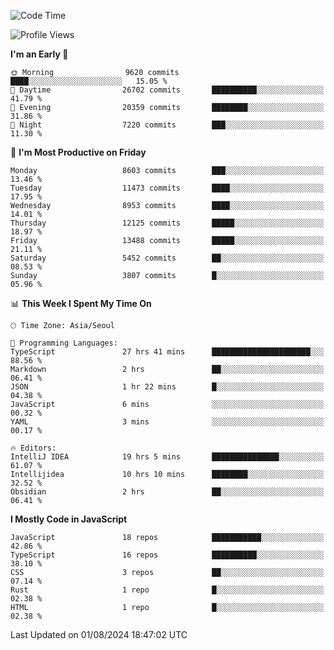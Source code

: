 <!--START_SECTION:waka-->
![Code Time](http://img.shields.io/badge/Code%20Time-6%2C512%20hrs%2043%20mins-blue)

![Profile Views](http://img.shields.io/badge/Profile%20Views-0-blue)

**I'm an Early 🐤** 

```text
🌞 Morning                9620 commits        ████░░░░░░░░░░░░░░░░░░░░░   15.05 % 
🌆 Daytime                26702 commits       ██████████░░░░░░░░░░░░░░░   41.79 % 
🌃 Evening                20359 commits       ████████░░░░░░░░░░░░░░░░░   31.86 % 
🌙 Night                  7220 commits        ███░░░░░░░░░░░░░░░░░░░░░░   11.30 % 
```
📅 **I'm Most Productive on Friday** 

```text
Monday                   8603 commits        ███░░░░░░░░░░░░░░░░░░░░░░   13.46 % 
Tuesday                  11473 commits       ████░░░░░░░░░░░░░░░░░░░░░   17.95 % 
Wednesday                8953 commits        ████░░░░░░░░░░░░░░░░░░░░░   14.01 % 
Thursday                 12125 commits       █████░░░░░░░░░░░░░░░░░░░░   18.97 % 
Friday                   13488 commits       █████░░░░░░░░░░░░░░░░░░░░   21.11 % 
Saturday                 5452 commits        ██░░░░░░░░░░░░░░░░░░░░░░░   08.53 % 
Sunday                   3807 commits        █░░░░░░░░░░░░░░░░░░░░░░░░   05.96 % 
```


📊 **This Week I Spent My Time On** 

```text
🕑︎ Time Zone: Asia/Seoul

💬 Programming Languages: 
TypeScript               27 hrs 41 mins      ██████████████████████░░░   88.56 % 
Markdown                 2 hrs               ██░░░░░░░░░░░░░░░░░░░░░░░   06.41 % 
JSON                     1 hr 22 mins        █░░░░░░░░░░░░░░░░░░░░░░░░   04.38 % 
JavaScript               6 mins              ░░░░░░░░░░░░░░░░░░░░░░░░░   00.32 % 
YAML                     3 mins              ░░░░░░░░░░░░░░░░░░░░░░░░░   00.17 % 

🔥 Editors: 
IntelliJ IDEA            19 hrs 5 mins       ███████████████░░░░░░░░░░   61.07 % 
Intellijidea             10 hrs 10 mins      ████████░░░░░░░░░░░░░░░░░   32.52 % 
Obsidian                 2 hrs               ██░░░░░░░░░░░░░░░░░░░░░░░   06.41 % 
```

**I Mostly Code in JavaScript** 

```text
JavaScript               18 repos            ███████████░░░░░░░░░░░░░░   42.86 % 
TypeScript               16 repos            ██████████░░░░░░░░░░░░░░░   38.10 % 
CSS                      3 repos             ██░░░░░░░░░░░░░░░░░░░░░░░   07.14 % 
Rust                     1 repo              █░░░░░░░░░░░░░░░░░░░░░░░░   02.38 % 
HTML                     1 repo              █░░░░░░░░░░░░░░░░░░░░░░░░   02.38 % 
```




 Last Updated on 01/08/2024 18:47:02 UTC
<!--END_SECTION:waka-->
